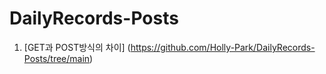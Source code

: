 # DailyRecords-Posts


1. [GET과 POST방식의 차이] (https://github.com/Holly-Park/DailyRecords-Posts/tree/main)
